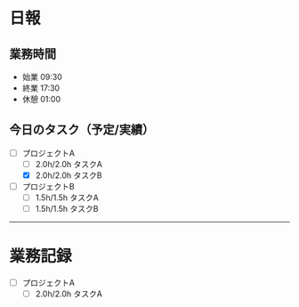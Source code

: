 # 日報

## 業務時間
- 始業 09:30
- 終業 17:30
- 休憩 01:00

## 今日のタスク（予定/実績）
- [ ] プロジェクトA
	- [ ] 2.0h/2.0h タスクA
	- [x] 2.0h/2.0h タスクB
- [ ] プロジェクトB
	- [ ] 1.5h/1.5h タスクA
	- [ ] 1.5h/1.5h タスクB

---

# 業務記録
- [ ] プロジェクトA
	- [ ] 2.0h/2.0h タスクA
